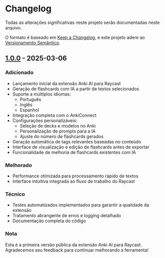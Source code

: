 # Changelog

Todas as alterações significativas neste projeto serão documentadas neste arquivo.

O formato é baseado em [Keep a Changelog](https://keepachangelog.com/pt-BR/1.0.0/),
e este projeto adere ao [Versionamento Semântico](https://semver.org/lang/pt-BR/).

## [1.0.0] - 2025-03-06

### Adicionado
- Lançamento inicial da extensão Anki AI para Raycast
- Geração de flashcards com IA a partir de textos selecionados
- Suporte a múltiplos idiomas:
  - Português
  - Inglês
  - Espanhol
- Integração completa com o AnkiConnect
- Configurações personalizáveis:
  - Seleção de decks e modelos no Anki
  - Personalização de prompts para a IA
  - Ajuste do número de flashcards gerados
- Geração automática de tags relevantes baseadas no conteúdo
- Interface de visualização e edição de flashcards antes de exportar
- Funcionalidade de melhoria de flashcards existentes com IA

### Melhorado
- Performance otimizada para processamento rápido de textos
- Interface intuitiva integrada ao fluxo de trabalho do Raycast

### Técnico
- Testes automatizados implementados para garantir a qualidade da extensão
- Tratamento abrangente de erros e logging detalhado
- Documentação completa do código

### Nota
Esta é a primeira versão pública da extensão Anki AI para Raycast. Agradecemos seu feedback para continuar melhorando a ferramenta!

[1.0.0]: https://github.com/seu-username/anki-raycast-ai/releases/tag/v1.0.0
